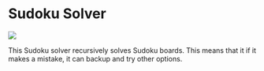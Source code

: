 
# Sudoku Solver

![](/Sudoku.gif)

This Sudoku solver recursively solves Sudoku boards. This means that it if it makes a mistake, it can backup and try other options. 